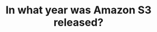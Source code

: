 ---
layout: answer
title: "In what year was Amazon S3 released?"
blurb: "AWS launches Amazon S3 on March 14th, 2006."
quid: 281
---